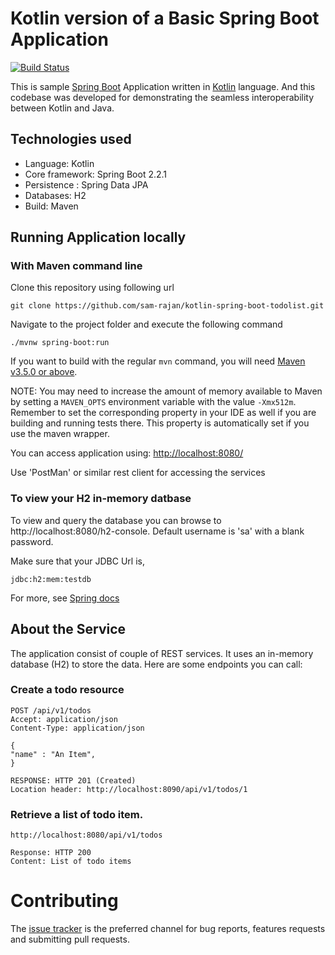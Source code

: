 # Kotlin version of a Basic Spring Boot Application 
[![Build Status](https://travis-ci.org/sam-rajan/kotlin-spring-boot-todolist.svg?branch=develop)](https://travis-ci.org/sam-rajan/kotlin-spring-boot-todolist/)

This is sample [Spring Boot](https://spring.io/projects/spring-boot) Application written in [Kotlin](https://kotlinlang.org/) 
language. And this codebase was developed for demonstrating the seamless interoperability between Kotlin and Java.

## Technologies used

* Language: Kotlin
* Core framework: Spring Boot 2.2.1
* Persistence : Spring Data JPA
* Databases: H2
* Build: Maven

## Running Application locally

### With Maven command line

Clone this repository using following url
```
git clone https://github.com/sam-rajan/kotlin-spring-boot-todolist.git
```
Navigate to the project folder and execute the following command
```
./mvnw spring-boot:run
```
If you want to build with the regular `mvn` command, you will need
[Maven v3.5.0 or above](https://maven.apache.org/run-maven/index.html).

NOTE: You may need to increase the amount of memory available to Maven by setting
a `MAVEN_OPTS` environment variable with the value `-Xmx512m`. Remember
to set the corresponding property in your IDE as well if you are building and running
tests there. This property
is automatically set if you use the maven wrapper.

You can access application using: [http://localhost:8080/]()

 Use 'PostMan' or similar rest client for accessing the services


### To view your H2 in-memory datbase

To view and query the database you can browse to http://localhost:8080/h2-console. Default username is 'sa' with a blank password. 

Make sure that your JDBC Url is,

```
jdbc:h2:mem:testdb
```

For more, see [Spring docs](https://docs.spring.io/spring-boot/docs/current/reference/html/spring-boot-features.html#boot-features-sql)


## About the Service

The application consist of couple of REST services. It uses an in-memory database (H2) to store the data. 
Here are some endpoints you can call:


### Create a todo resource

```
POST /api/v1/todos
Accept: application/json
Content-Type: application/json

{
"name" : "An Item",
}

RESPONSE: HTTP 201 (Created)
Location header: http://localhost:8090/api/v1/todos/1
```

### Retrieve a list of todo item.

```
http://localhost:8080/api/v1/todos

Response: HTTP 200
Content: List of todo items 
```

# Contributing

The [issue tracker](https://github.com/sam-rajan/kotlin-spring-boot-todolist/issues) is the preferred channel for bug reports, features requests and submitting pull requests.


